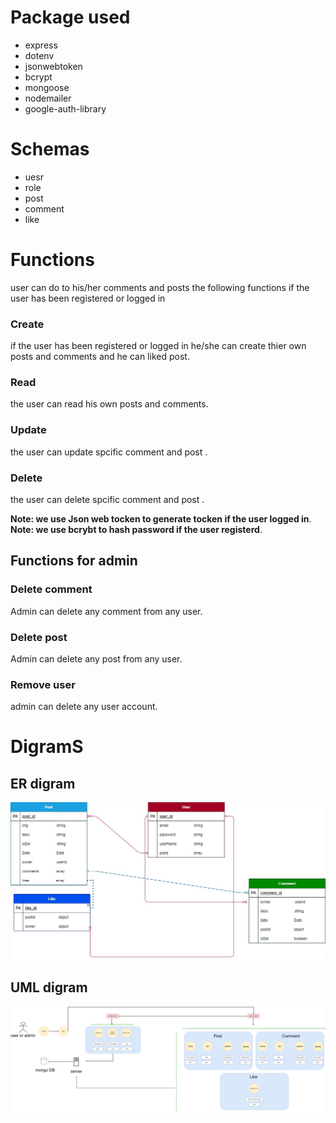 # Package used 
- express
- dotenv
- jsonwebtoken 
- bcrypt
- mongoose
- nodemailer
- google-auth-library
# Schemas
- uesr <br />
- role
- post
- comment
- like
# Functions
user can do to his/her comments and posts the following functions
if the user has been registered or logged in  
### Create 
if the user has been registered or logged in he/she  can create thier own posts and comments and he can liked post.
### Read 
the user can read his own posts and comments.
### Update 
the user can update spcific comment and post .
### Delete 
the user can delete spcific comment and post .

**Note: we use Json web tocken to generate tocken if the user logged in**.<br />
**Note: we use bcrybt to hash password if the user registerd**.

## Functions for admin
### Delete comment
Admin can delete any comment from any user.
### Delete post
Admin can delete any post from any user.
### Remove user
admin can delete any user account.
# DigramS
## ER digram
![alt text](./ERSocial.jpg)
## UML digram
![alt text](./umlSocial.jpg)
